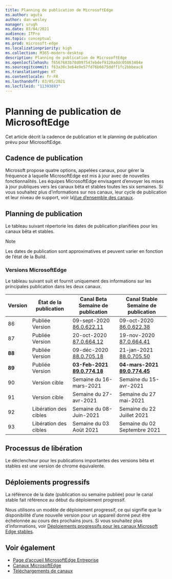 ```yaml
---
title: Planning de publication de MicrosoftEdge
ms.author: aguta
author: dan-wesley
manager: srugh
ms.date: 03/04/2021
audience: ITPro
ms.topic: conceptual
ms.prod: microsoft-edge
ms.localizationpriority: high
ms.collection: M365-modern-desktop
description: Planning de publication de MicrosoftEdge
ms.openlocfilehash: f6567683b78d097547ebdef9320addc05863404e
ms.sourcegitcommit: f63a30c3e64e9e57fd76b6675ddff1fc2bbbeac8
ms.translationtype: HT
ms.contentlocale: fr-FR
ms.lasthandoff: 03/05/2021
ms.locfileid: "11393693"
---
```

# <a name="microsoft-edge-release-schedule"></a>Planning de publication de MicrosoftEdge

Cet article décrit la cadence de publication et le planning de publication prévu pour MicrosoftEdge.

## <a name="release-cadence"></a>Cadence de publication

Microsoft propose quatre options, appelées canaux, pour gérer la fréquence à laquelle MicrosoftEdge est mis à jour avec de nouvelles fonctionnalités. Les équipes MicrosoftEdge envisagent d’envoyer les mises à jour publiques vers les canaux bêta et stables toutes les six semaines. Si vous souhaitez plus d’informations sur nos canaux, leur cycle de publication et leur niveau de support, voir la[Vue d’ensemble des canaux](https://docs.microsoft.com/DeployEdge/microsoft-edge-channels#channel-overview).

## <a name="release-schedule"></a>Planning de publication

Le tableau suivant répertorie les dates de publication planifiées pour les canaux bêta et stables.

> [!NOTE]
> Les dates de publication sont approximatives et peuvent varier en fonction de l’état de la Build.

### <a name="microsoft-edge-releases"></a>Versions MicrosoftEdge

Le tableau suivant suit et fournit uniquement des informations sur les principales publication dans les deux canaux.

| Version | État de la publication | Canal Beta<br>Semaine de publication | Canal Stable<br>Semaine de publication |
|---------|-----|------|--------|
| 86 | Publiée<br>Version | 09-sept-2020<br>[86.0.622.11](https://docs.microsoft.com/deployedge/microsoft-edge-relnote-archive-beta-channel#version-86062211-september-9) | 09-oct-2020<br>[86.0.622.38](https://docs.microsoft.com/deployedge/microsoft-edge-relnote-stable-channel#version-86062238-october-9) |
| 87 | Publiée<br>Version | 20-oct-2020<br>[87.0.664.12](https://docs.microsoft.com/deployedge/microsoft-edge-relnote-beta-channel#version-87066412-october-20) | 19-nov-2020<br>[87.0.664.41](https://docs.microsoft.com/deployedge/microsoft-edge-relnote-stable-channel#version-87066441-november-19) |
| **88** | Publiée<br>Version | 09-déc-2020<br>[88.0.705.18](https://docs.microsoft.com/deployedge/microsoft-edge-relnote-beta-channel#version-88070518-december-9) | 21-jan-2021<br>[88.0.705.50](https://docs.microsoft.com/deployedge/microsoft-edge-relnote-stable-channel#version-88070550-january-21)|
| **89** | Publiée<br>Version | **03-Feb-2021**<br>**[89.0.774.18](https://docs.microsoft.com/deployedge/microsoft-edge-relnote-beta-channel#version-89077418-february-3)** | **04-mars-2021**<br>**[89.0.774.45](https://docs.microsoft.com/deployedge/microsoft-edge-relnote-stable-channel#version-89077445-march-21)** |
| 90 | Version cible | Semaine du 16-mars-2021 | Semaine du 15-avr-2021 |
| 91 | Version cible | Semaine du 27-avr-2021 | Semaine du 27 mai-2021 |
| 92 | Libération des cibles | Semaine du 08-Juin-2021 | Semaine du 22 Juillet 2021 |
| 93 | Libération des cibles | Semaine du 03 Août 2021 | Semaine du 02 Septembre 2021 |

## <a name="release-process"></a>Processus de libération

Le déclencheur pour les publications importantes des versions bêta et stables est une version de chrome équivalente.

## <a name="progressive-rollouts"></a>Déploiements progressifs

La référence de la date (publication ou semaine publiée) pour le canal stable fait référence au début du déploiement progressif.

Nous utilisons un modèle de déploiement progressif, ce qui signifie que la disponibilité d’une nouvelle version pour un appareil donné peut être échelonnée au cours des prochains jours. Si vous souhaitez plus d’informations, voir [Déploiements progressifs pour les canaux Microsoft Edge stables](microsoft-edge-update-progressive-rollout.md).

## <a name="see-also"></a>Voir également

- [Page d’accueil MicrosoftEdge Entreprise](https://aka.ms/EdgeEnterprise)
- [Canaux MicrosoftEdge](microsoft-edge-channels.md)
- [Téléchargements de canaux](https://www.microsoft.com/edge/business/download)